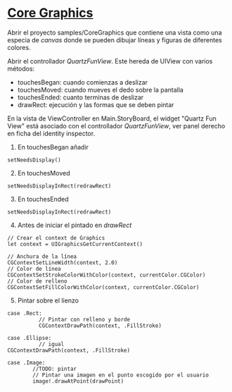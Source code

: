 # [Core Graphics](https://developer.apple.com/library/tvos/documentation/CoreGraphics/Reference/CoreGraphics_Framework/index.html)

Abrir el proyecto samples/CoreGraphics que contiene una vista como una especia de _canvas_ donde se pueden dibujar líneas y figuras de diferentes colores.

Abrir el controllador _QuartzFunView_. Este hereda de UIView con varios métodos:
- touchesBegan: cuando comienzas a deslizar
- touchesMoved: cuando mueves el dedo sobre la pantalla
- touchesEnded: cuanto terminas de deslizar
- drawRect: ejecución y las formas que se deben pintar

En la vista de ViewController en Main.StoryBoard, el widget "Quartz Fun View" está asociado con el controllador _QuartzFunView_, ver panel derecho en ficha del identity inspector.

1. En touchesBegan añadir

```
setNeedsDisplay()
```

2. En touchesMoved
```
setNeedsDisplayInRect(redrawRect)
```

3. En touchesEnded

```
setNeedsDisplayInRect(redrawRect)
```

4. Antes de iniciar el pintado en _drawRect_

```
// Crear el context de Graphics
let context = UIGraphicsGetCurrentContext()

// Anchura de la línea
CGContextSetLineWidth(context, 2.0)
// Color de línea
CGContextSetStrokeColorWithColor(context, currentColor.CGColor)
// Color de relleno
CGContextSetFillColorWithColor(context, currentColor.CGColor)
```

5. Pintar sobre el lienzo

```
case .Rect:
          // Pintar con relleno y borde
          CGContextDrawPath(context, .FillStroke)

case .Ellipse:
          // igual
CGContextDrawPath(context, .FillStroke)

case .Image:
        //TODO: pintar
        // Pintar una imagen en el punto escogido por el usuario
        image!.drawAtPoint(drawPoint)

```
